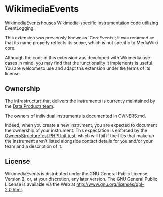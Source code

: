 # WikimediaEvents

WikimediaEvents houses Wikimedia-specific instrumentation code utilizing EventLogging.

This extension was previously known as 'CoreEvents'; it was renamed so that its name properly
reflects its scope, which is not specific to MediaWiki core.

Although the code in this extension was developed with Wikimedia use-cases in mind, you may find
that the functionality it implements is useful. You are welcome to use and adapt this extension
under the terms of its license.

## Ownership

The infrastructure that delivers the instruments is currently maintained by the [Data Products
team](https://www.mediawiki.org/wiki/Data_Products).

The owners of individual instruments is documented in [OWNERS.md](./OWNERS.md).

Indeed, when you create a new instrument, you are expected to document the ownership of your
instrument. This expectation is enforced by the [OwnersStructureTest PHPUnit
test](./tests/phpunit/OwnersStructureTest.php), which will fail if the files that make up the
instrument aren't listed alongside contact details for you and/or your team and a description of it.

## License

WikimediaEvents is distributed under the GNU General Public License, Version 2, or, at your
discretion, any later version. The GNU General Public License is available via the Web at
<http://www.gnu.org/licenses/gpl-2.0.html>.
